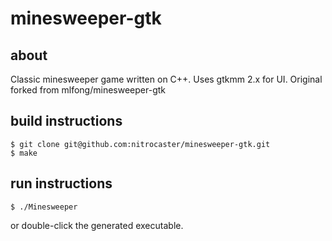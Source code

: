 minesweeper-gtk
================

## about

Classic minesweeper game written on C++.
Uses gtkmm 2.x for UI.
Original forked from mlfong/minesweeper-gtk

## build instructions

    $ git clone git@github.com:nitrocaster/minesweeper-gtk.git
    $ make

## run instructions
    
    $ ./Minesweeper

or double-click the generated executable.
